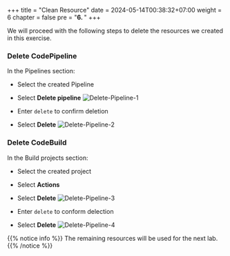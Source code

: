 +++
title = "Clean Resource"
date = 2024-05-14T00:38:32+07:00
weight = 6
chapter = false
pre = "<b>6. </b>"
+++

We will proceed with the following steps to delete the resources we created in this exercise.

### Delete CodePipeline

In the Pipelines section:

- Select the created Pipeline
- Select **Delete pipeline**
  ![Delete-Pipeline-1](/images/6/6-1.png?width=90pc)

- Enter `delete` to confirm deletion
- Select **Delete**
  ![Delete-Pipeline-2](/images/6/6-2.png?width=90pc)

### Delete CodeBuild

In the Build projects section:

- Select the created project
- Select **Actions**
- Select **Delete**
  ![Delete-Pipeline-3](/images/6/6-3.png?width=90pc)

- Enter `delete` to conform delection
- Select **Delete**
  ![Delete-Pipeline-4](/images/6/6-4.png?width=90pc)

{{% notice info %}}
The remaining resources will be used for the next lab.
{{% /notice %}}
